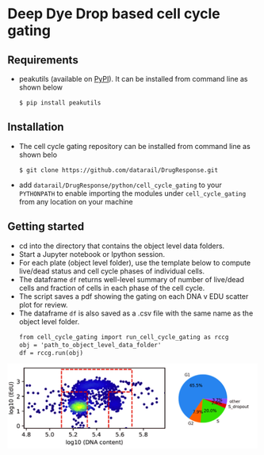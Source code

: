 # Deep Dye Drop based cell cycle gating

## Requirements
* peakutils (available on [PyPI](https://pypi.python.org/pypi/PeakUtils)). It can be installed from command line as shown below
  ```
  $ pip install peakutils
  ```
## Installation
* The cell cycle gating repository can be installed from command line as shown belo
  ```
  $ git clone https://github.com/datarail/DrugResponse.git
  ```
* add `datarail/DrugResponse/python/cell_cycle_gating` to your `PYTHONPATH` to enable importing the modules under `cell_cycle_gating` from any location on your machine

## Getting started
* cd into the directory that contains the object level data folders. 
* Start a Jupyter notebook or Ipython session.
* For each plate (object level folder), use the template below to compute live/dead status and cell cycle phases of individual cells.
* The dataframe `df` returns well-level summary of number of live/dead cells and fraction of cells in each phase of the cell cycle.
* The script saves a pdf showing the gating on each DNA v EDU scatter plot for review. 
* The dataframe `df` is also saved as a .csv file with the same name as the object level folder.
  ``` 
  from cell_cycle_gating import run_cell_cycle_gating as rccg
  obj = 'path_to_object_level_data_folder'
  df = rccg.run(obj)
  ```    

![Alt text](example_plots/example_plot.jpg?raw=true "Title")
